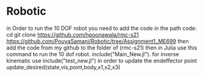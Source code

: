 # Robotic
in Order to run the 10 DOF robot you need to add the code in the path
code:
cd git clone https://github.com/hpoonawala/rmc-s21 
https://github.com/PouyaSamani/Robotic/tree/Assignment1_ME699
then add the code from my github to the folder of (rmc-s21)
then in Julia use this command to run the 10 dof robot. include("Main_New.jl").
for inverse kinematic use include("test_new.jl") in order to update the endeffector point update_desired(state,vis,point,body,x1,x2,x3)
